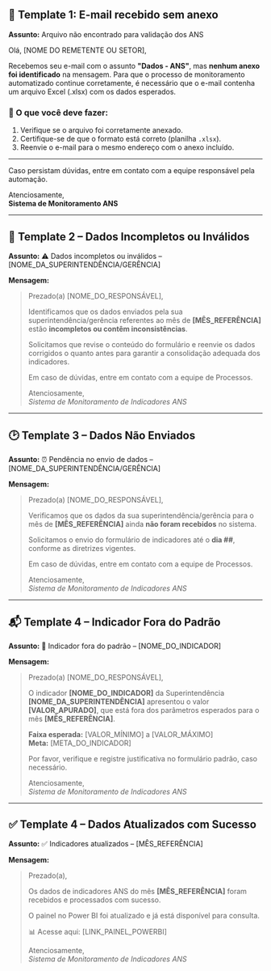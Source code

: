 ## 📨 Template 1: E-mail recebido sem anexo

**Assunto:** Arquivo não encontrado para validação dos ANS

Olá, [NOME DO REMETENTE OU SETOR],

Recebemos seu e-mail com o assunto **"Dados - ANS"**, mas **nenhum anexo foi identificado** na mensagem. Para que o processo de monitoramento automatizado continue corretamente, é necessário que o e-mail contenha um arquivo Excel (.xlsx) com os dados esperados.

### 📎 O que você deve fazer:
1. Verifique se o arquivo foi corretamente anexado.
2. Certifique-se de que o formato está correto (planilha `.xlsx`).
3. Reenvie o e-mail para o mesmo endereço com o anexo incluído.

---

Caso persistam dúvidas, entre em contato com a equipe responsável pela automação.

Atenciosamente,  
**Sistema de Monitoramento ANS**

---

## 🛑 Template 2 – Dados Incompletos ou Inválidos

**Assunto:** ⚠️ Dados incompletos ou inválidos – [NOME_DA_SUPERINTENDÊNCIA/GERÊNCIA]

**Mensagem:**

> Prezado(a) [NOME_DO_RESPONSÁVEL],
>
> Identificamos que os dados enviados pela sua superintendência/gerência referentes ao mês de **[MÊS_REFERÊNCIA]** estão **incompletos ou contêm inconsistências**.
>
> Solicitamos que revise o conteúdo do formulário e reenvie os dados corrigidos o quanto antes para garantir a consolidação adequada dos indicadores.
>
> Em caso de dúvidas, entre em contato com a equipe de Processos.
>
> Atenciosamente,  
> *Sistema de Monitoramento de Indicadores ANS*

---

## 🕑 Template 3 – Dados Não Enviados

**Assunto:** ⏰ Pendência no envio de dados – [NOME_DA_SUPERINTENDÊNCIA/GERÊNCIA]

**Mensagem:**

> Prezado(a) [NOME_DO_RESPONSÁVEL],
>
> Verificamos que os dados da sua superintendência/gerência para o mês de **[MÊS_REFERÊNCIA]** ainda **não foram recebidos** no sistema.
>
> Solicitamos o envio do formulário de indicadores até o **dia ##**, conforme as diretrizes vigentes.
>
> Em caso de dúvidas, entre em contato com a equipe de Processos.
>
> Atenciosamente,  
> *Sistema de Monitoramento de Indicadores ANS*

---

## 📬 Template 4 – Indicador Fora do Padrão

**Assunto:** 🚨 Indicador fora do padrão – [NOME_DO_INDICADOR]

**Mensagem:**

> Prezado(a) [NOME_DO_RESPONSÁVEL],
>
> O indicador **[NOME_DO_INDICADOR]** da Superintendência **[NOME_DA_SUPERINTENDÊNCIA]** apresentou o valor **[VALOR_APURADO]**, que está fora dos parâmetros esperados para o mês **[MÊS_REFERÊNCIA]**.
>
> **Faixa esperada:** [VALOR_MÍNIMO] a [VALOR_MÁXIMO]  
> **Meta:** [META_DO_INDICADOR]
>
> Por favor, verifique e registre justificativa no formulário padrão, caso necessário.
>
> Atenciosamente,  
> *Sistema de Monitoramento de Indicadores ANS*

---

## ✅ Template 4 – Dados Atualizados com Sucesso

**Assunto:** ✅ Indicadores atualizados – [MÊS_REFERÊNCIA]

**Mensagem:**

> Prezado(a),
>
> Os dados de indicadores ANS do mês **[MÊS_REFERÊNCIA]** foram recebidos e processados com sucesso.
>
> O painel no Power BI foi atualizado e já está disponível para consulta.
>
> 📊 Acesse aqui: [LINK_PAINEL_POWERBI]
>
> Atenciosamente,  
> *Sistema de Monitoramento de Indicadores ANS*
